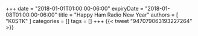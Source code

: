 +++
date = "2018-01-01T01:00:00-06:00"
expiryDate = "2018-01-08T01:00:00-06:00"
title = "Happy Ham Radio New Year"
authors = [ "K0STK" ]
categories = []
tags = []
+++
{{< tweet "947079063193227264" >}}
<!--more-->

